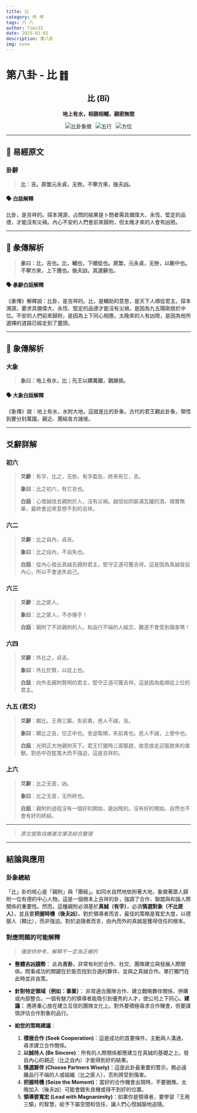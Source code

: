 ```yaml
---
title: 比
category: 坎 坤
tags: 六 八
author: Tims33
date: 2025-01-01
description: 第八卦
img: none
---
```


# 第八卦 - 比 ䷇

<div align="center">

## 比 (Bǐ)
**地上有水，相親相輔，親密無間**

</div>

<div align="center">

![比卦象徵](https://img.shields.io/badge/卦象-比-gray?style=for-the-badge)&ensp;
![五行](https://img.shields.io/badge/五行-上水下土-blue?style=for-the-badge)&ensp;
![方位](https://img.shields.io/badge/方位-北｜西南-lightblue?style=for-the-badge)

</div>

---

## 📜 易經原文

### 卦辭

> **比：吉。原筮元永貞，无咎。不寧方來，後夫凶。**

#### 🗣️ 白話解釋
比卦，是吉祥的。探本溯源，占問的結果是卜問者需具備偉大、永恆、堅定的品德，才能沒有災禍。內心不安的人們會前來歸附，但太晚才來的人會有凶險。

---

## 📖 彖傳解析

> **彖曰：比，吉也。比，輔也，下順從也。原筮，元永貞，无咎，以剛中也。不寧方來，上下應也。後夫凶，其道窮也。**

#### 🗣️ 彖辭白話解釋
《彖傳》解釋說：比卦，是吉祥的。比，是輔助的意思，是天下人順從君主。探本溯源，要求具備偉大、永恆、堅定的品德才能沒有災禍，是因為九五陽剛居於中位。不安的人們前來歸附，是因為上下同心相應。太晚來的人有凶險，是因為他所選擇的道路已經走到了盡頭。

---

## 🎯 象傳解析

### 大象

> **象曰：地上有水，比；先王以建萬國，親諸侯。**

#### 🗣️ 大象白話解釋
《象傳》說：地上有水，水附大地，這就是比的卦象。古代的君王觀此卦象，領悟到要分封萬國，親近、團結各方諸侯。

---

## 爻辭詳解

### 初六

> **爻辭**：有孚，比之，无咎。有孚盈缶，終來有它，吉。
>
> **象曰**：比之初六，有它吉也。
>
> **白話**：心懷誠信去親附於人，沒有災禍。誠信如同裝滿瓦罐的酒，樸實無華，最終會迎來意想不到的吉祥。

### 六二

> **爻辭**：比之自內，貞吉。
>
> **象曰**：比之自內，不自失也。
>
> **白話**：從內心發出真誠去親附君主，堅守正道可獲吉祥。這是因為真誠發自內心，所以不會迷失自己。

### 六三

> **爻辭**：比之匪人。
>
> **象曰**：比之匪人，不亦傷乎！
>
> **白話**：親附了不該親附的人。和品行不端的人結交，難道不會受到傷害嗎！

### 六四

> **爻辭**：外比之，貞吉。
>
> **象曰**：外比於賢，以從上也。
>
> **白話**：向外去親附賢明的君主，堅守正道可獲吉祥。這是因為能順從上位的君主。

### 九五 (君爻)

> **爻辭**：顯比。王用三驅，失前禽，邑人不誡，吉。
>
> **象曰**：顯比之吉，位正中也。舍逆取順，失前禽也。邑人不誡，上使中也。
>
> **白話**：光明正大地親附天下。君王打獵時三面驅趕，故意放走迎面跑來的禽獸。對邑中百姓寬大而不強迫，這是吉祥的。

### 上六

> **爻辭**：比之无首，凶。
>
> **象曰**：比之无首，无所終也。
>
> **白話**：親附的過程沒有一個好的開始，是凶險的。沒有好的開始，自然也不會有好的終結。

---
> *原文提取自維基文庫及綜合整理*
---

## 結論與應用

### 卦象總結
「比」卦的核心是「親附」與「團結」。如同水自然地依附著大地，象徵著眾人歸附一位有德的中心人物。這是一個根本上吉祥的卦，強調了合作、聯盟與和諧人際關係的重要性。然而，這種親附必須基於**真誠（有孚）**，必須**慎選對象（不比匪人）**，並且要**把握時機（後夫凶）**。對於領導者而言，最佳的策略是寬宏大度，以德服人（顯比），而非強迫。對於追隨者而言，由內而外的真誠是獲得信任的根本。

### 對應問題的可能解釋
> *僅提供參考，解釋不一定為正確的*

* **整體吉凶趨勢**：
    此為**吉卦**。非常有利於合作、社交、團隊建立與發展人際關係。問事成功的關鍵在於能否找到合適的夥伴，並與之真誠合作。單打獨鬥在此時並非良策。

* **針對特定領域（例如：事業）**：
    非常適合團隊合作、建立戰略夥伴關係、併購或內部整合。一個有魅力的領導者能吸引到優秀的人才，使公司上下同心。**建議：** 應將重心放在建立互信的團隊文化上。對外要積極尋求合作機會，但要謹慎評估合作對象的品行。

* **給您的策略建議**：
    1.  **積極合作 (Seek Cooperation)**：這是成功的首要條件。主動與人溝通，尋求建立合作關係。
    2.  **以誠待人 (Be Sincere)**：所有的人際關係都應建立在真誠的基礎之上。發自內心的親近（比之自內）才能得到好的結果。
    3.  **慎選夥伴 (Choose Partners Wisely)**：這是此卦最重要的警示。務必遠離品行不端的人或組織（比之匪人），否則將受到傷害。
    4.  **把握時機 (Seize the Moment)**：當好的合作機會出現時，不要猶豫。太晚加入（後夫凶）可能會錯失良機或得不到好的位置。
    5.  **領導要寬宏 (Lead with Magnanimity)**：如果你是領導者，要學習「王用三驅」的智慧，給予下屬空間和信任，讓人們心悅誠服地追隨。